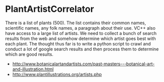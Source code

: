 # PlantArtistCorrelator
There is a list of plants (500). The list contains their common names, scientific names, any folk names, a paragraph about their use. VC++ also have access to a large list of artists. We need to collect a bunch of search results from the web and somehow determine which artist goes best with each plant. The thought thus far is to write a python script to crawl and conduct a lot of google search results and then process them to determine which are good results.

- http://www.botanicalartandartists.com/past-masters---botanical-art-and-illustration.html
- http://www.plantillustrations.org/artists.php
